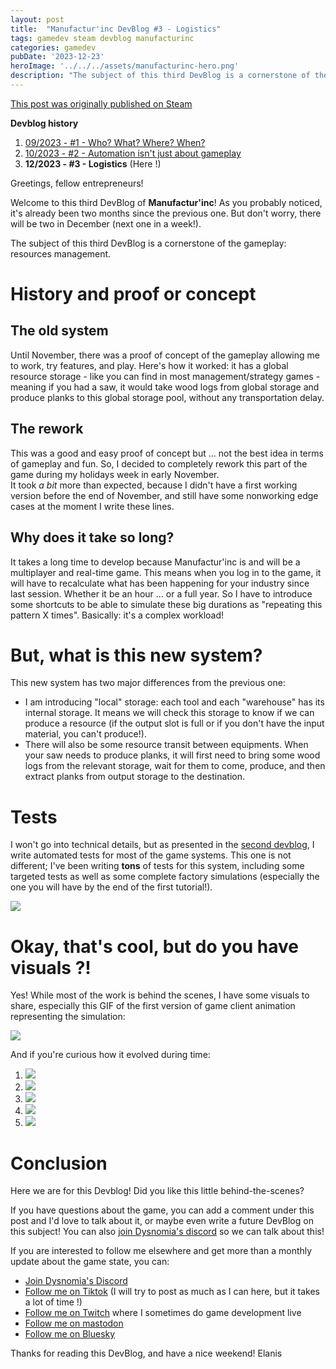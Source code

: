 ```yaml
---
layout: post
title:  "Manufactur'inc DevBlog #3 - Logistics"
tags: gamedev steam devblog manufacturinc
categories: gamedev
pubDate: '2023-12-23'
heroImage: '../../../assets/manufacturinc-hero.png'
description: "The subject of this third DevBlog is a cornerstone of the gameplay: resources management."
---
```


[This post was originally published on Steam](https://store.steampowered.com/news/app/2146380/view/3883856311467351828)

**Devblog history**
1. [09/2023 - #1 - Who? What? Where? When?](https://store.steampowered.com/news/app/2146380/view/7184986051960660929)
2. [10/2023 - #2 - Automation isn't just about gameplay](https://store.steampowered.com/news/app/2146380/view/3737483611565199154)
3. **12/2023 - #3 - Logistics**  (Here !)

Greetings, fellow entrepreneurs!  
  
Welcome to this third DevBlog of **Manufactur'inc**! As you probably noticed, it's already been two months since the previous one. But don't worry, there will be two in December (next one in a week!).  
  
The subject of this third DevBlog is a cornerstone of the gameplay: resources management.  

# History and proof or concept

## The old system

Until November, there was a proof of concept of the gameplay allowing me to work, try features, and play. Here's how it worked: it has a global resource storage - like you can find in most management/strategy games - meaning if you had a saw, it would take wood logs from global storage and produce planks to this global storage pool, without any transportation delay.

## The rework

This was a good and easy proof of concept but ... not the best idea in terms of gameplay and fun. So, I decided to completely rework this part of the game during my holidays week in early November.  
It took *a bit* more than expected, because I didn't have a first working version before the end of November, and still have some nonworking edge cases at the moment I write these lines.

## Why does it take so long?

It takes a long time to develop because Manufactur'inc is and will be a multiplayer and real-time game. This means when you log in to the game, it will have to recalculate what has been happening for your industry since last session. Whether it be an hour ... or a full year. So I have to introduce some shortcuts to be able to simulate these big durations as "repeating this pattern X times". Basically: it's a complex workload!

# But, what is this new system?

This new system has two major differences from the previous one:  

*  I am introducing "local" storage: each tool and each "warehouse" has its internal storage. It means we will check this storage to know if we can produce a resource (if the output slot is full or if you don't have the input material, you can't produce!).
*  There will also be some resource transit between equipments. When your saw needs to produce planks, it will first need to bring some wood logs from the relevant storage, wait for them to come, produce, and then extract planks from output storage to the destination.


# Tests

I won't go into technical details, but as presented in the [second devblog](https://store.steampowered.com/news/app/2146380/view/3737483611565199154), I write automated tests for most of the game systems. This one is not different; I've been writing **tons** of tests for this system, including some targeted tests as well as some complete factory simulations (especially the one you will have by the end of the first tutorial!).

![](/assets/img/2023-12-23-manufacturinc-devblog-3-tests.png)

# Okay, that's cool, but do you have visuals ?!

Yes! While most of the work is behind the scenes, I have some visuals to share, especially this GIF of the first version of game client animation representing the simulation:

![](/assets/img/2023-12-23-manufacturinc-devblog-3-final-transfer.gif)

And if you're curious how it evolved during time:


1. ![](/assets/img/2023-12-23-manufacturinc-devblog-3-step-1.gif)
2. ![](/assets/img/2023-12-23-manufacturinc-devblog-3-step-2.gif)
3. ![](/assets/img/2023-12-23-manufacturinc-devblog-3-step-3.gif)
4. ![](/assets/img/2023-12-23-manufacturinc-devblog-3-step-4.gif)
5. ![](/assets/img/2023-12-23-manufacturinc-devblog-3-step-5.gif)

# Conclusion

Here we are for this Devblog! Did you like this little behind-the-scenes?  
  
If you have questions about the game, you can add a comment under this post and I'd love to talk about it, or maybe even write a future DevBlog on this subject!
You can also [join Dysnomia's discord](https://discord.com/invite/c8aARey) so we can talk about this!  
  
If you are interested to follow me elsewhere and get more than a monthly update about the game state, you can:
- [Join Dysnomia's Discord](https://discord.com/invite/c8aARey)
- [Follow me on Tiktok](https://www.tiktok.com/@elanis42) (I will try to post as much as I can here, but it takes a lot of time !)
- [Follow me on Twitch](https://www.twitch.tv/elanis42) where I sometimes do game development live
- [Follow me on mastodon](https://mastodon.gamedev.place/@Elanis)
- [Follow me on Bluesky](https://bsky.app/profile/elanis.eu)

Thanks for reading this DevBlog, and have a nice weekend!
Elanis